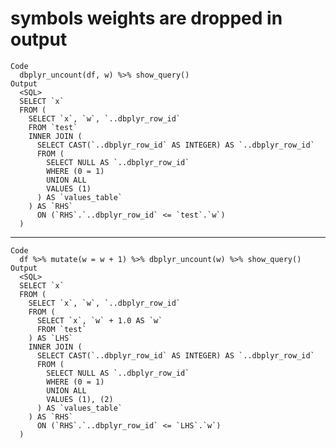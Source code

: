 # symbols weights are dropped in output

    Code
      dbplyr_uncount(df, w) %>% show_query()
    Output
      <SQL>
      SELECT `x`
      FROM (
        SELECT `x`, `w`, `..dbplyr_row_id`
        FROM `test`
        INNER JOIN (
          SELECT CAST(`..dbplyr_row_id` AS INTEGER) AS `..dbplyr_row_id`
          FROM (
            SELECT NULL AS `..dbplyr_row_id`
            WHERE (0 = 1)
            UNION ALL
            VALUES (1)
          ) AS `values_table`
        ) AS `RHS`
          ON (`RHS`.`..dbplyr_row_id` <= `test`.`w`)
      )

---

    Code
      df %>% mutate(w = w + 1) %>% dbplyr_uncount(w) %>% show_query()
    Output
      <SQL>
      SELECT `x`
      FROM (
        SELECT `x`, `w`, `..dbplyr_row_id`
        FROM (
          SELECT `x`, `w` + 1.0 AS `w`
          FROM `test`
        ) AS `LHS`
        INNER JOIN (
          SELECT CAST(`..dbplyr_row_id` AS INTEGER) AS `..dbplyr_row_id`
          FROM (
            SELECT NULL AS `..dbplyr_row_id`
            WHERE (0 = 1)
            UNION ALL
            VALUES (1), (2)
          ) AS `values_table`
        ) AS `RHS`
          ON (`RHS`.`..dbplyr_row_id` <= `LHS`.`w`)
      )

